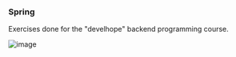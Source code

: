 ### Spring
Exercises done for the "develhope" backend programming course.


![image](https://user-images.githubusercontent.com/116734507/230618278-e5881a4f-668e-4fb8-a673-3df75abb217c.png)
